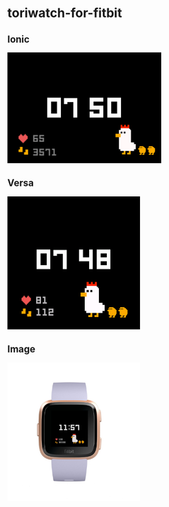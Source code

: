 # toriwatch-for-fitbit

## Ionic
<img src="https://github.com/mario-kada/toriwatch-for-fitbit/blob/master/screenshot/toriwatch_ionic.png">

## Versa
<img src="https://github.com/mario-kada/toriwatch-for-fitbit/blob/master/screenshot/toriwatch_versa.png">


## Image

<img src="https://github.com/mario-kada/toriwatch-for-fitbit/blob/master/screenshot/toriwatch_image.jpg" width="300">
